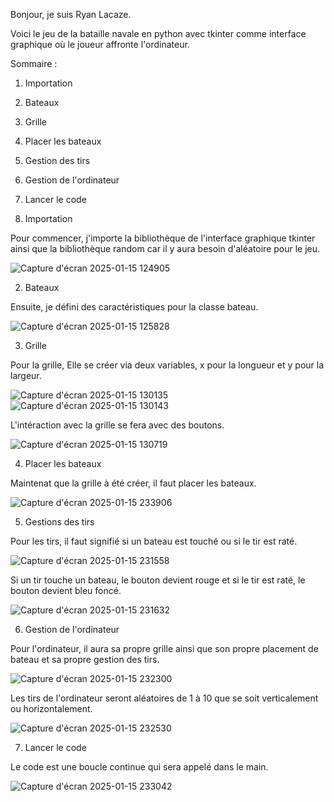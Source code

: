 Bonjour, je suis Ryan Lacaze.

Voici le jeu de la bataille navale en python avec tkinter comme interface graphique où le joueur affronte l'ordinateur.

Sommaire :
1. Importation
2. Bateaux
3. Grille
4. Placer les bateaux
5. Gestion des tirs
6. Gestion de l'ordinateur
7. Lancer le code

1. Importation 

Pour commencer, j'importe la bibliothèque de l'interface graphique tkinter ainsi que la bibliothèque random car il y aura besoin d'aléatoire pour le jeu.

![Capture d'écran 2025-01-15 124905](https://github.com/user-attachments/assets/e228fce3-be84-4d50-802b-8e80d6e64221)

2. Bateaux

Ensuite, je défini des caractéristiques pour la classe bateau.

![Capture d'écran 2025-01-15 125828](https://github.com/user-attachments/assets/62ad5ea0-1576-46ed-b531-dd578b14dce7)

3. Grille

Pour la grille, Elle se créer via deux variables, x pour la longueur et y pour la largeur.

![Capture d'écran 2025-01-15 130135](https://github.com/user-attachments/assets/9f6e5a78-0230-4185-a09a-ae3f4b25a541)
![Capture d'écran 2025-01-15 130143](https://github.com/user-attachments/assets/27d9dfb4-7e91-4acb-b0ff-89629938f3dd)

L'intéraction avec la grille se fera avec des boutons.

![Capture d'écran 2025-01-15 130719](https://github.com/user-attachments/assets/ed773c94-d96b-4f54-b18f-846415942a41)

4. Placer les bateaux

Maintenat que la grille à été créer, il faut placer les bateaux.

![Capture d'écran 2025-01-15 233906](https://github.com/user-attachments/assets/74cb1768-dade-4857-a0cb-7275e08bb968)

5. Gestions des tirs

Pour les tirs, il faut signifié si un bateau est touché ou si le tir est raté.

![Capture d'écran 2025-01-15 231558](https://github.com/user-attachments/assets/33a91455-810a-49cf-af36-173ef389023b)

Si un tir touche un bateau, le bouton devient rouge et si le tir est raté, le bouton devient bleu foncé.

![Capture d'écran 2025-01-15 231632](https://github.com/user-attachments/assets/b60797ae-f3f9-4d4c-8d0d-052b54631065)

6. Gestion de l'ordinateur

Pour l'ordinateur, il aura sa propre grille ainsi que son propre placement de bateau et sa propre gestion des tirs.

![Capture d'écran 2025-01-15 232300](https://github.com/user-attachments/assets/176e22eb-b011-44ba-a1d2-d2ad02b55929)

Les tirs de l'ordinateur seront aléatoires de 1 à 10 que se soit verticalement ou horizontalement.

![Capture d'écran 2025-01-15 232530](https://github.com/user-attachments/assets/b636ba6d-7678-4b4b-ab5d-0fec4867ceff)

7. Lancer le code

Le code est une boucle continue qui sera appelé dans le main.

![Capture d'écran 2025-01-15 233042](https://github.com/user-attachments/assets/cd8606b0-a736-4196-b89b-4e8d3f86fc1d)
